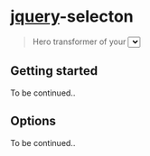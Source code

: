 # [jquery](http://jquery.com)-selecton

> Hero transformer of your <select/> elements!

## Getting started

To be continued..

## Options

To be continued..